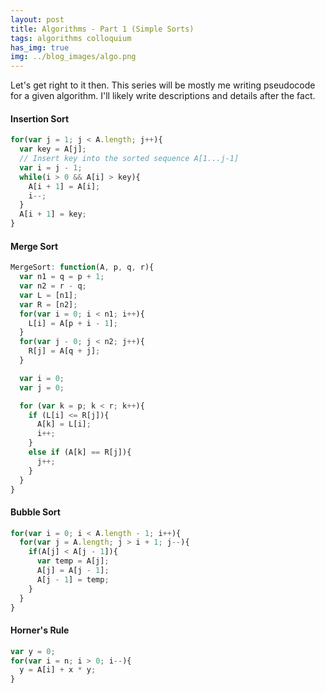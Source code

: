 ```yaml
---
layout: post
title: Algorithms - Part 1 (Simple Sorts)
tags: algorithms colloquium
has_img: true
img: ../blog_images/algo.png
---
```


Let's get right to it then. This series will be mostly me writing pseudocode for a given algorithm. I'll likely write descriptions and details after the fact.

#### Insertion Sort

```javascript
for(var j = 1; j < A.length; j++){
  var key = A[j];
  // Insert key into the sorted sequence A[1...j-1]
  var i = j - 1;
  while(i > 0 && A[i] > key){
    A[i + 1] = A[i];
    i--;
  }
  A[i + 1] = key;
}
```

#### Merge Sort

```javascript
MergeSort: function(A, p, q, r){
  var n1 = q = p + 1;
  var n2 = r - q;
  var L = [n1];
  var R = [n2];
  for(var i = 0; i < n1; i++){
    L[i] = A[p + i - 1];
  }
  for(var j - 0; j < n2; j++){
    R[j] = A[q + j];
  }

  var i = 0;
  var j = 0;

  for (var k = p; k < r; k++){
    if (L[i] <= R[j]){
      A[k] = L[i];
      i++;
    }
    else if (A[k] == R[j]){
      j++;
    }
  }
}
```

#### Bubble Sort

```javascript
for(var i = 0; i < A.length - 1; i++){
  for(var j = A.length; j > i + 1; j--){
    if(A[j] < A[j - 1]){
      var temp = A[j];
      A[j] = A[j - 1];
      A[j - 1] = temp;
    }
  }
}
```

#### Horner's Rule

```javascript
var y = 0;
for(var i = n; i > 0; i--){
  y = A[i] + x * y;
}
```
